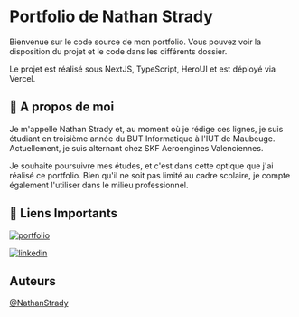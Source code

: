 
# Portfolio de Nathan Strady

Bienvenue sur le code source de mon portfolio. Vous pouvez voir la disposition du projet et le code dans les différents dossier. 

Le projet est réalisé sous NextJS, TypeScript, HeroUI et est déployé via Vercel. 

## 🚀 A propos de moi
Je m'appelle Nathan Strady et, au moment où je rédige ces lignes, je suis étudiant en troisième année du BUT Informatique à l'IUT de Maubeuge. Actuellement, je suis alternant chez SKF Aeroengines Valenciennes.

Je souhaite poursuivre mes études, et c'est dans cette optique que j'ai réalisé ce portfolio. Bien qu'il ne soit pas limité au cadre scolaire, je compte également l'utiliser dans le milieu professionnel.

## 🔗 Liens Importants
[![portfolio](https://img.shields.io/badge/my_portfolio-000?style=for-the-badge&logo=ko-fi&logoColor=white)](https://ns-vitrine.vercel.app/)

[![linkedin](https://img.shields.io/badge/linkedin-0A66C2?style=for-the-badge&logo=linkedin&logoColor=white)](https://www.linkedin.com/in/nathan-strady-911aab265/)

## Auteurs
[@NathanStrady](https://github.com/NathanStrady)

